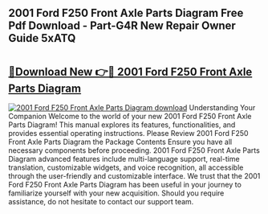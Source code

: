 ## 2001 Ford F250 Front Axle Parts Diagram Free Pdf Download - Part-G4R New Repair Owner Guide 5xATQ

# <h2><a href="http://dfj5zh3.blite.top/?on=2001+Ford+F250+Front+Axle+Parts+Diagram">🔗Download New 👉🔴 2001 Ford F250 Front Axle Parts Diagram</a></h2>

[![2001 Ford F250 Front Axle Parts Diagram download](https://i.imgur.com/lujVjoI.png)](http://dfj5zh3.blite.top/?on=2001+Ford+F250+Front+Axle+Parts+Diagram)
Understanding Your Companion Welcome to the world of your new 2001 Ford F250 Front Axle Parts Diagram! This manual explores its features, functionalities, and provides essential operating instructions. Please Review 2001 Ford F250 Front Axle Parts Diagram the Package Contents Ensure you have all necessary components before proceeding. 2001 Ford F250 Front Axle Parts Diagram advanced features include multi-language support, real-time translation, customizable widgets, and voice recognition, all accessible through the user-friendly and customizable interface. We trust that the 2001 Ford F250 Front Axle Parts Diagram has been useful in your journey to familiarize yourself with your new acquisition. Should you require assistance, do not hesitate to contact our support team.

